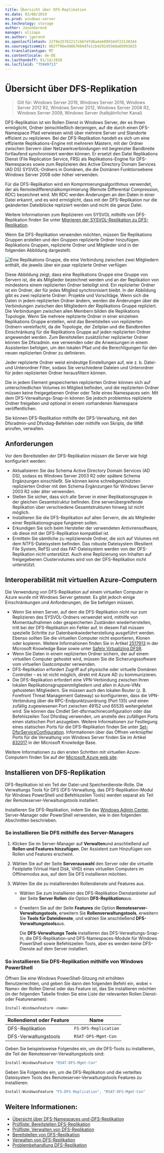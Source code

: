 ```yaml
---
title: Übersicht über DFS-Replikation
ms.date: 03/08/2019
ms.prod: windows-server
ms.technology: storage
author: JasonGerend
manager: elizapo
ms.author: jgerend
ms.openlocfilehash: 22f9e25763217cbbfdfd8a4ab099344f23138344
ms.sourcegitcommit: 083ff9bed4867604dfe1cb42914550da05093d25
ms.translationtype: MT
ms.contentlocale: de-DE
ms.lasthandoff: 01/14/2020
ms.locfileid: "75949713"
---
```

# <a name="dfs-replication-overview"></a>Übersicht über DFS-Replikation

> Gilt für: Windows Server 2019, Windows Server 2016, Windows Server 2012 R2, Windows Server 2012, Windows Server 2008 R2, Windows Server 2008, Windows Server (halbjährlicher Kanal)

DFS-Replikation ist ein Rollen Dienst in Windows Server, der es Ihnen ermöglicht, Ordner (einschließlich derjenigen, auf die durch einen DFS-Namespace Pfad verwiesen wird) über mehrere Server und Standorte effizient zu replizieren. Bei der DFS-Replikation handelt es sich um eine effiziente Replikations-Engine mit mehreren Mastern, mit der Ordner zwischen Servern über Netzwerkverbindungen mit begrenzter Bandbreite fortlaufend synchronisiert werden können. Er ersetzt den Datei Replikations Dienst (File Replication Service, FRS) als Replikations-Engine für DFS-Namespaces sowie zum Replizieren des Active Directory Domain Services (AD DS) SYSVOL-Ordners in Domänen, die die Domänen Funktionsebene Windows Server 2008 oder höher verwenden.

Für die DFS-Replikation wird ein Komprimierungsalgorithmus verwendet, der als Remotedifferenzialkomprimierung (Remote Differential Compression, RDC) bezeichnet wird. Mit RDC werden Änderungen an den Daten in einer Datei erkannt, und es wird ermöglicht, dass mit der DFS-Replikation nur die geänderten Dateiblöcke repliziert werden und nicht die ganze Datei.

Weitere Informationen zum Replizieren von SYSVOL mithilfe von DFS-Replikation finden Sie unter [Migrieren der SYSVOL-Replikation zu DFS-Replikation](migrate-sysvol-to-dfsr.md).

Wenn Sie DFS-Replikation verwenden möchten, müssen Sie Replikations Gruppen erstellen und den Gruppen replizierte Ordner hinzufügen. Replikations Gruppen, replizierte Ordner und Mitglieder sind in der folgenden Abbildung dargestellt.

![Eine Replikations Gruppe, die eine Verbindung zwischen zwei Mitgliedern enthält, die jeweils über ein paar replizierte Ordner verfügen](media/dfsr-overview.gif)

Diese Abbildung zeigt, dass eine Replikations Gruppe eine Gruppe von Servern ist, die als Mitglieder bezeichnet werden und an der Replikation von mindestens einem replizierten Ordner beteiligt sind. Ein replizierter Ordner ist ein Ordner, der für jedes Mitglied synchronisiert bleibt. In der Abbildung gibt es zwei replizierte Ordner: Projekte und Vorschläge. Wenn sich die Daten in jedem replizierten Ordner ändern, werden die Änderungen über die Verbindungen zwischen den Mitgliedern der Replikations Gruppe repliziert. Die Verbindungen zwischen allen Membern bilden die Replikations Topologie.
Wenn Sie mehrere replizierte Ordner in einer einzelnen Replikations Gruppe erstellen, wird das Bereitstellen von replizierten Ordnern vereinfacht, da die Topologie, der Zeitplan und die Bandbreiten Einschränkung für die Replikations Gruppe auf jeden replizierten Ordner angewendet werden. Zum Bereitstellen zusätzlicher replizierter Ordner können Sie Dfsradmin. exe verwenden oder die Anweisungen in einem Assistenten befolgen, um den lokalen Pfad und die Berechtigungen für den neuen replizierten Ordner zu definieren.

Jeder replizierte Ordner weist eindeutige Einstellungen auf, wie z. b. Datei-und Unterordner Filter, sodass Sie verschiedene Dateien und Unterordner für jeden replizierten Ordner herausfiltern können.

Die in jedem Element gespeicherten replizierten Ordner können sich auf unterschiedlichen Volumes im Mitglied befinden, und die replizierten Ordner müssen keine freigegebenen Ordner oder Teile eines Namespaces sein. Mit dem DFS-Verwaltungs-Snap-in können Sie jedoch problemlos replizierte Ordner freigeben und optional in einem vorhandenen Namespace veröffentlichen.

Sie können DFS-Replikation mithilfe der DFS-Verwaltung, mit den Dfsradmin-und Dfsrdiag-Befehlen oder mithilfe von Skripts, die WMI anrufen, verwalten.

## <a name="requirements"></a>Anforderungen

Vor dem Bereitstellen der DFS-Replikation müssen die Server wie folgt konfiguriert werden:

- Aktualisieren Sie das Schema Active Directory Domain Services (AD DS), sodass es Windows Server 2003 R2 oder spätere Schema Ergänzungen einschließt. Sie können keine schreibgeschützten replizierten Ordner mit den Schema Ergänzungen für Windows Server 2003 R2 oder älter verwenden.
- Stellen Sie sicher, dass sich alle Server in einer Replikationsgruppe in der gleichen Gesamtstruktur befinden. Eine serverübergreifende Replikation über verschiedene Gesamtstrukturen hinweg ist nicht möglich.
- Installieren Sie die DFS-Replikation auf allen Servern, die als Mitglieder einer Replikationsgruppe fungieren sollen.
- Erkundigen Sie sich beim Hersteller der verwendeten Antivirensoftware, ob diese mit der DFS-Replikation kompatibel ist.
- Ermitteln Sie sämtliche zu replizierende Ordner, die sich auf Volumes mit dem NTFS-Dateisystem befinden. Das robuste Dateisystem (Resilient File System, ReFS) und das FAT-Dateisystem werden von der DFS-Replikation nicht unterstützt. Auch eine Replizierung von Inhalten auf freigegebenen Clustervolumes wird von der DFS-Replikation nicht unterstützt.

## <a name="interoperability-with-azure-virtual-machines"></a>Interoperabilität mit virtuellen Azure-Computern

Die Verwendung von DFS-Replikation auf einem virtuellen Computer in Azure wurde mit Windows Server getestet. Es gibt jedoch einige Einschränkungen und Anforderungen, die Sie befolgen müssen.

- Wenn Sie einen Server, auf dem die DFS-Replikation nicht nur zum Replizieren des SYSVOL-Ordners verwendet wird, mithilfe von Momentaufnahmen oder gespeicherten Zuständen wiederherstellen, tritt bei der DFS-Replikation ein Fehler auf. In diesem Fall müssen spezielle Schritte zur Datenbankwiederherstellung ausgeführt werden. Ebenso sollten Sie die virtuellen Computer nicht exportieren, Klonen oder kopieren. Weitere Informationen finden Sie in Artikel [2517913](https://support.microsoft.com/kb/2517913) in der Microsoft Knowledge Base sowie unter [Safely Virtualizing DFSR](https://blogs.technet.microsoft.com/filecab/2013/04/05/safely-virtualizing-dfsr/).
- Wenn Sie Daten in einem replizierten Ordner sichern, der auf einem virtuellen Computer gehostet wird, müssen Sie die Sicherungssoftware vom virtuellen Gastcomputer verwenden.
- DFS-Replikation erfordert Zugriff auf physische oder virtuelle Domänen Controller – es ist nicht möglich, direkt mit Azure AD zu kommunizieren.
- Die DFS-Replikation erfordert eine VPN-Verbindung zwischen Ihren lokalen Replikationsgruppenmitgliedern und allen in Azure-VMs gehosteten Mitgliedern. Sie müssen auch den lokalen Router (z. B. Forefront Threat Management Gateway) so konfigurieren, dass die VPN-Verbindung über die RPC-Endpunktzuordnung (Port 135) und einen zufällig zugewiesenen Port zwischen 49152 und 65535 weitergeleitet wird. Sie können das Cmdlet Set-dfsrmachineconfiguration oder das Befehlszeilen Tool Dfsrdiag verwenden, um anstelle des zufälligen Ports einen statischen Port anzugeben. Weitere Informationen zur Festlegung eines statischen Ports für die DFS-Replikation finden Sie unter [Set-DfsrServiceConfiguration](https://docs.microsoft.com/powershell/module/dfsr/set-dfsrserviceconfiguration). Informationen über das Öffnen verknüpfter Ports für die Verwaltung von Windows Server finden Sie im Artikel [832017](https://support.microsoft.com/kb/832017) in der Microsoft Knowledge Base.

Weitere Informationen zu den ersten Schritten mit virtuellen Azure-Computern finden Sie auf der [Microsoft Azure web site](https://docs.microsoft.com/azure/virtual-machines/).

## <a name="installing-dfs-replication"></a>Installieren von DFS-Replikation

DFS-Replikation ist ein Teil der Datei-und Speicherdienste-Rolle. Die Verwaltungs Tools für DFS (DFS-Verwaltung, das DFS-Replikation-Modul für Windows PowerShell und Befehlszeilen Tools) werden separat als Teil der Remoteserver-Verwaltungstools installiert.

Installieren Sie DFS-Replikation, indem Sie das [Windows Admin Center](../../manage/windows-admin-center/understand/windows-admin-center.md), Server-Manager oder PowerShell verwenden, wie in den folgenden Abschnitten beschrieben.

### <a name="to-install-dfs-by-using-server-manager"></a>So installieren Sie DFS mithilfe des Server-Managers

1. Klicken Sie im Server-Manager auf **Verwalten**und anschließend auf **Rollen und Features hinzufügen**. Der Assistent zum Hinzufügen von Rollen und Features erscheint.

2. Wählen Sie auf der Seite **Serverauswahl** den Server oder die virtuelle Festplatte (Virtual Hard Disk, VHD) eines virtuellen Computers im Offlinemodus aus, auf dem Sie DFS installieren möchten.

3. Wählen Sie die zu installierenden Rollendienste und Features aus.

    - Wählen Sie zum Installieren des DFS-Replikation Dienstanbieter auf der Seite **Server Rollen** die Option **DFS-Replikation**aus.

    - Erweitern Sie auf der Seite **Features** die Option **Remoteserver-Verwaltungstools**, erweitern Sie **Rollenverwaltungstools**, erweitern Sie **Tools für Dateidienste**, und wählen Sie anschließend **DFS-Verwaltungstools**aus.

         Die **DFS-Verwaltungs Tools** installieren das DFS-Verwaltungs-Snap-in, die DFS-Replikation-und DFS-Namespaces-Module für Windows PowerShell sowie Befehlszeilen Tools, aber es werden keine DFS-Dienste auf dem Server installiert.

### <a name="to-install-dfs-replication-by-using-windows-powershell"></a>So installieren Sie DFS-Replikation mithilfe von Windows PowerShell

Öffnen Sie eine Windows PowerShell-Sitzung mit erhöhten Benutzerrechten, und geben Sie dann den folgenden Befehl ein, wobei < Name\> der Rollen Dienst oder das Feature ist, das Sie installieren möchten (in der folgenden Tabelle finden Sie eine Liste der relevanten Rollen Dienst-oder Featurenamen):

```PowerShell
Install-WindowsFeature <name>
```

|Rollendienst oder Feature|Name|
|---|---|
|DFS-Replikation|`FS-DFS-Replication`|
|DFS-Verwaltungstools|`RSAT-DFS-Mgmt-Con`|

Geben Sie beispielsweise Folgendes ein, um die DFS-Tools zu installieren, die Teil der Remoteserver-Verwaltungstools sind:

```PowerShell
Install-WindowsFeature "RSAT-DFS-Mgmt-Con"
```

Geben Sie Folgendes ein, um die DFS-Replikation und die verteiltes Dateisystem Tools des Remoteserver-Verwaltungstools Features zu installieren:

```PowerShell
Install-WindowsFeature "FS-DFS-Replication", "RSAT-DFS-Mgmt-Con"
```

## <a name="see-also"></a>Weitere Informationen:

- [Übersicht über DFS-Namespaces und-DFS-Replikation](https://docs.microsoft.com/previous-versions/windows/it-pro/windows-server-2012-R2-and-2012/jj127250(v%3dws.11))
- [Prüfliste: Bereitstellen DFS-Replikation](https://docs.microsoft.com/previous-versions/windows/it-pro/windows-server-2008-R2-and-2008/cc772201(v%3dws.11))
- [Prüfliste: Verwalten von DFS-Replikation](https://docs.microsoft.com/previous-versions/windows/it-pro/windows-server-2008-R2-and-2008/cc755035(v%3dws.11))
- [Bereitstellen von DFS-Replikation](https://docs.microsoft.com/previous-versions/windows/it-pro/windows-server-2008-R2-and-2008/cc770925(v%3dws.11))
- [Verwalten von DFS-Replikation](https://docs.microsoft.com/previous-versions/windows/it-pro/windows-server-2008-R2-and-2008/cc770925(v%3dws.11))
- [Problembehandlung DFS-Replikation](https://docs.microsoft.com/previous-versions/windows/it-pro/windows-server-2008-R2-and-2008/cc732802(v%3dws.11))
